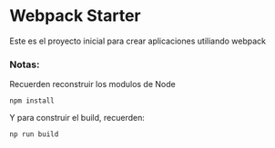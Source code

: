 # Webpack Starter

Este es el proyecto inicial para crear
aplicaciones utiliando webpack

### Notas:
Recuerden reconstruir los modulos de Node
```
npm install
```
Y para construir el build, recuerden:
```
np run build
```
